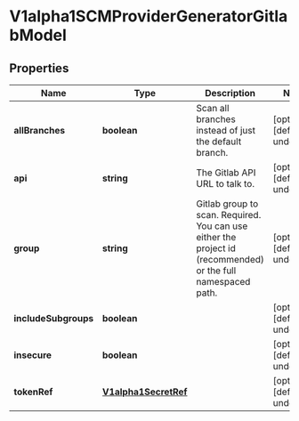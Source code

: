 # V1alpha1SCMProviderGeneratorGitlabModel

## Properties

Name | Type | Description | Notes
------------ | ------------- | ------------- | -------------
**allBranches** | **boolean** | Scan all branches instead of just the default branch. | [optional] [default to undefined]
**api** | **string** | The Gitlab API URL to talk to. | [optional] [default to undefined]
**group** | **string** | Gitlab group to scan. Required.  You can use either the project id (recommended) or the full namespaced path. | [optional] [default to undefined]
**includeSubgroups** | **boolean** |  | [optional] [default to undefined]
**insecure** | **boolean** |  | [optional] [default to undefined]
**tokenRef** | [**V1alpha1SecretRef**](V1alpha1SecretRef.md) |  | [optional] [default to undefined]


